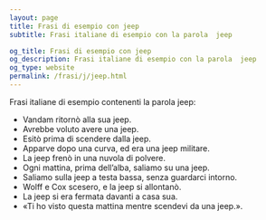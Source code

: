 ```yaml
---
layout: page
title: Frasi di esempio con jeep 
subtitle: Frasi italiane di esempio con la parola  jeep

og_title: Frasi di esempio con jeep 
og_description: Frasi italiane di esempio con la parola  jeep
og_type: website
permalink: /frasi/j/jeep.html
---
```


Frasi italiane di esempio contenenti la parola jeep:


- Vandam ritornò alla sua jeep.
- Avrebbe voluto avere una jeep.
- Esitò prima di scendere dalla jeep.
- Apparve dopo una curva, ed era una jeep militare.
- La jeep frenò in una nuvola di polvere.
- Ogni mattina, prima dell’alba, saliamo su una jeep.
- Saliamo sulla jeep a testa bassa, senza guardarci intorno.
- Wolff e Cox scesero, e la jeep si allontanò.
- La jeep si era fermata davanti a casa sua.
- «Ti ho visto questa mattina mentre scendevi da una jeep.».
